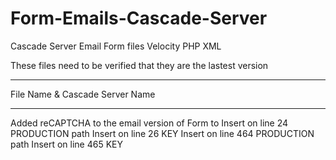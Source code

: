 Form-Emails-Cascade-Server
==========================
Cascade Server Email Form files
Velocity
PHP
XML

These files need to be verified that they are the lastest version

-----
File Name & Cascade Server Name

------
Added reCAPTCHA to the email version of Form to 
Insert on line 24 PRODUCTION path
Insert on line 26 KEY
Insert on line 464 PRODUCTION path
Insert on line 465 KEY
